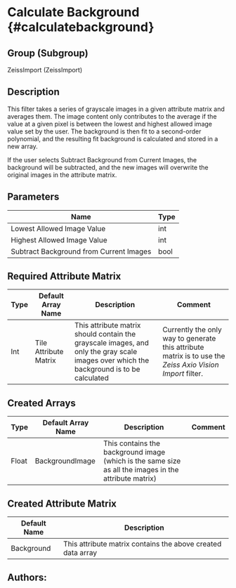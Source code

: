Calculate Background {#calculatebackground}
=====

## Group (Subgroup) ##

ZeissImport (ZeissImport)


## Description ##

This filter takes a series of grayscale images in a given attribute matrix and averages them. The image content only contributes to the average if the value at a given pixel is between the lowest and highest allowed image value set by the user. The background is then fit to a second-order polynomial, and the resulting fit background is calculated and stored in a new array. 

If the user selects Subtract Background from Current Images, the background will be subtracted, and the new images will overwrite the original images in the attribute matrix. 

## Parameters ##

| Name             | Type |
|------------------|------|
| Lowest Allowed Image Value | int |
| Highest Allowed Image Value | int |
| Subtract Background from Current Images | bool |

## Required Attribute Matrix ##

| Type | Default Array Name | Description | Comment |
|------|--------------------|-------------|---------|
| Int  | Tile Attribute Matrix | This attribute matrix should contain the grayscale images, and only the gray scale images over which the background is to be calculated | Currently the only way to generate this attribute matrix is to use the *Zeiss Axio Vision Import* filter.  |


## Created Arrays ##

| Type | Default Array Name | Description | Comment |
|------|--------------------|-------------|---------|
| Float  | BackgroundImage           | This contains the background image (which is the same size as all the images in the attribute matrix)       |    |

## Created Attribute Matrix ##

| Default Name | Description | 
|--------------------|-------------|
| Background | This attribute matrix contains the above created data array |



## Authors: ##










